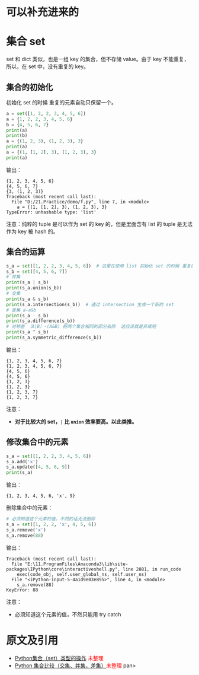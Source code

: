 
# 可以补充进来的


# 集合 set

set 和 dict 类似，也是一组 key 的集合，但不存储 value。由于 key 不能重复，所以，在 set 中，没有重复的 key。


## 集合的初始化

初始化 set 的时候 重复的元素自动只保留一个。

```py
a = set([1, 2, 2, 3, 4, 5, 6])
a = {1, 2, 2, 3, 4, 5, 6}
b = {4, 5, 6, 7}
print(a)
print(b)
a = {(1, 2, 3), (1, 2, 3), 3}
print(a)
a = {(1, [1, 2], 3), (1, 2, 3), 3}
print(a)
```

输出：


```
{1, 2, 3, 4, 5, 6}
{4, 5, 6, 7}
{3, (1, 2, 3)}
Traceback (most recent call last):
  File "D:/21.Practice/demo/f.py", line 7, in <module>
    a = {(1, [1, 2], 3), (1, 2, 3), 3}
TypeError: unhashable type: 'list'
```

注意：纯粹的 tuple 是可以作为 set 的 key 的，但是里面含有 list 的 tuple 是无法作为 key 被 hash 的。

## 集合的运算



```py
s_a = set([1, 2, 2, 3, 4, 5, 6])  # 这里在使用 list 初始化 set 的时候 重复的元素自动只保留一个
s_b = set([4, 5, 6, 7])
# 并集
print(s_a | s_b)
print(s_a.union(s_b))
# 交集
print(s_a & s_b)
print(s_a.intersection(s_b))  # 通过 intersection 生成一个新的 set
# 差集 a-a&b
print(s_a - s_b)
print(s_a.difference(s_b))
# 对称差 （A|B）-(A&B) 把两个集合相同的部分去除  这应该就是异或吧
print(s_a ^ s_b)
print(s_a.symmetric_difference(s_b))
```

输出：

```
{1, 2, 3, 4, 5, 6, 7}
{1, 2, 3, 4, 5, 6, 7}
{4, 5, 6}
{4, 5, 6}
{1, 2, 3}
{1, 2, 3}
{1, 2, 3, 7}
{1, 2, 3, 7}
```

注意：

- **对于比较大的 set，`|` 比 `union` 效率要高。以此类推。**



## 修改集合中的元素



```py
s_a = set([1, 2, 2, 3, 4, 5, 6])
s_a.add('x')
s_a.update([4, 5, 6, 9])
print(s_a)
```

输出：

```
{1, 2, 3, 4, 5, 6, 'x', 9}
```

删除集合中的元素：

```py
# 必须知道这个元素的值，不然的话无法删除
s_a = set([1, 2, 2, 'x', 4, 5, 6])
s_a.remove('x')
s_a.remove(88)
```

输出：

```
Traceback (most recent call last):
  File "E:\11.ProgramFiles\Anaconda3\lib\site-packages\IPython\core\interactiveshell.py", line 2881, in run_code
    exec(code_obj, self.user_global_ns, self.user_ns)
  File "<iPython-input-5-4a1d9e03e895>", line 4, in <module>
    s_a.remove(88)
KeyError: 88
```

注意：

- 必须知道这个元素的值，不然只能用 try catch


# 原文及引用


- [Python集合（set）类型的操作](https://blog.csdn.net/business122/article/details/7541486) <span style="color:red;">未整理</span>
- [Python 集合比较（交集、并集，差集）](https://blog.csdn.net/isoleo/article/details/13000975)<span style="color:red;">未整理</span>
pan>
